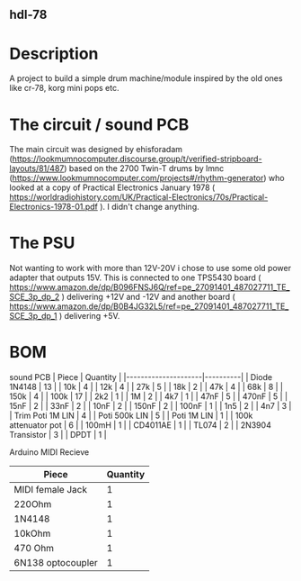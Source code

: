 ## hdl-78

# Description
A project to build a simple drum machine/module inspired by the old ones like cr-78, korg mini pops etc.

# The circuit / sound PCB
The main circuit was designed by ehisforadam (https://lookmumnocomputer.discourse.group/t/verified-stripboard-layouts/81/487) based on the 2700 Twin-T drums by lmnc (https://www.lookmumnocomputer.com/projects#/rhythm-generator) who looked at a copy of Practical Electronics January 1978 ( https://worldradiohistory.com/UK/Practical-Electronics/70s/Practical-Electronics-1978-01.pdf ). I didn't change anything.

# The PSU
Not wanting to work with more than 12V-20V i chose to use some old power adapter that outputs 15V.
This is connected to one TPS5430 board ( https://www.amazon.de/dp/B096FNSJ6Q/ref=pe_27091401_487027711_TE_SCE_3p_dp_2 ) delivering +12V and -12V and another board ( https://www.amazon.de/dp/B0B4JG32L5/ref=pe_27091401_487027711_TE_SCE_3p_dp_1 ) delivering +5V.

# BOM
sound PCB
|     Piece           | Quantity |
|---------------------|----------|
| Diode 1N4148        |       13 |
| 10k                 |        4 |
| 12k                 |        4 |
| 27k                 |        5 |
| 18k                 |        2 |
| 47k                 |        4 |
| 68k                 |        8 |
| 150k                |        4 |
| 100k                |       17 |
| 2k2	              |        1 |
| 1M	              |        2 |
| 4k7                 |        1 |
| 47nF                |	       5 |
| 470nF	              |        5 |
| 15nF	              |        2 |
| 33nF	              |        2 |
| 10nF	              |        2 |
| 150nF	              |        2 |
| 100nF	              |        1 |
| 1n5	              |        2 |
| 4n7	              |        3 |	
| Trim Poti 1M LIN    |	       4 |
| Poti 500k LIN       |	       5 |
| Poti 1M LIN         |        1 |
| 100k attenuator pot |	       6 |
| 100mH	              |        1 |
| CD4011AE	      |        1 |
| TL074	              |        2 |
| 2N3904 Transistor   |        3 |
| DPDT	              |        1 |

Arduino MIDI Recieve

|     Piece     | Quantity |
|---------------|----------|
| MIDI female Jack |     1 |
| 220Ohm        |        1 |
| 1N4148        |        1 |
| 10kOhm	      |        1 |
| 470 Ohm       |	       1 |
| 6N138 optocoupler | 	 1 |

	
